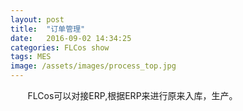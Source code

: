 ```yaml
---
layout: post
title:  "订单管理"
date:   2016-09-02 14:34:25
categories: FLCos show
tags: MES
image: /assets/images/process_top.jpg
---
```

&nbsp;&nbsp;&nbsp;&nbsp;&nbsp;&nbsp; FLCos可以对接ERP,根据ERP来进行原来入库，生产。



[jekyll]:      http://jekyllrb.com
[jekyll-gh]:   https://github.com/jekyll/jekyll
[jekyll-help]: https://github.com/jekyll/jekyll-help
